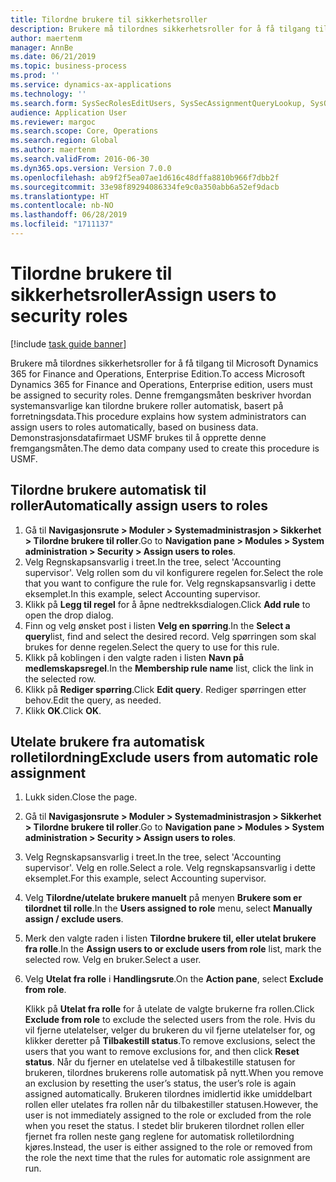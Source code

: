 ```yaml
---
title: Tilordne brukere til sikkerhetsroller
description: Brukere må tilordnes sikkerhetsroller for å få tilgang til Microsoft Dynamics 365 for Finance and Operations, Enterprise Edition.
author: maertenm
manager: AnnBe
ms.date: 06/21/2019
ms.topic: business-process
ms.prod: ''
ms.service: dynamics-ax-applications
ms.technology: ''
ms.search.form: SysSecRolesEditUsers, SysSecAssignmentQueryLookup, SysQueryForm, SysSecRoleExcludeUsers
audience: Application User
ms.reviewer: margoc
ms.search.scope: Core, Operations
ms.search.region: Global
ms.author: maertenm
ms.search.validFrom: 2016-06-30
ms.dyn365.ops.version: Version 7.0.0
ms.openlocfilehash: ab9f2f5ea07ae1d616c48dffa8810b966f7dbb2f
ms.sourcegitcommit: 33e98f89294086334fe9c0a350abb6a52ef9dacb
ms.translationtype: HT
ms.contentlocale: nb-NO
ms.lasthandoff: 06/28/2019
ms.locfileid: "1711137"
---
```

# <a name="assign-users-to-security-roles"></a><span data-ttu-id="b1a91-103">Tilordne brukere til sikkerhetsroller</span><span class="sxs-lookup"><span data-stu-id="b1a91-103">Assign users to security roles</span></span>

[!include [task guide banner](../../includes/task-guide-banner.md)]

<span data-ttu-id="b1a91-104">Brukere må tilordnes sikkerhetsroller for å få tilgang til Microsoft Dynamics 365 for Finance and Operations, Enterprise Edition.</span><span class="sxs-lookup"><span data-stu-id="b1a91-104">To access Microsoft Dynamics 365 for Finance and Operations, Enterprise edition, users must be assigned to security roles.</span></span> <span data-ttu-id="b1a91-105">Denne fremgangsmåten beskriver hvordan systemansvarlige kan tilordne brukere roller automatisk, basert på forretningsdata.</span><span class="sxs-lookup"><span data-stu-id="b1a91-105">This procedure explains how system administrators can assign users to roles automatically, based on business data.</span></span> <span data-ttu-id="b1a91-106">Demonstrasjonsdatafirmaet USMF brukes til å opprette denne fremgangsmåten.</span><span class="sxs-lookup"><span data-stu-id="b1a91-106">The demo data company used to create this procedure is USMF.</span></span>


## <a name="automatically-assign-users-to-roles"></a><span data-ttu-id="b1a91-107">Tilordne brukere automatisk til roller</span><span class="sxs-lookup"><span data-stu-id="b1a91-107">Automatically assign users to roles</span></span>
1. <span data-ttu-id="b1a91-108">Gå til **Navigasjonsrute > Moduler > Systemadministrasjon > Sikkerhet > Tilordne brukere til roller**.</span><span class="sxs-lookup"><span data-stu-id="b1a91-108">Go to **Navigation pane > Modules > System administration > Security > Assign users to roles**.</span></span>
2. <span data-ttu-id="b1a91-109">Velg Regnskapsansvarlig i treet.</span><span class="sxs-lookup"><span data-stu-id="b1a91-109">In the tree, select 'Accounting supervisor'.</span></span> <span data-ttu-id="b1a91-110">Velg rollen som du vil konfigurere regelen for.</span><span class="sxs-lookup"><span data-stu-id="b1a91-110">Select the role that you want to configure the rule for.</span></span> <span data-ttu-id="b1a91-111">Velg regnskapsansvarlig i dette eksemplet.</span><span class="sxs-lookup"><span data-stu-id="b1a91-111">In this example, select Accounting supervisor.</span></span> 
3. <span data-ttu-id="b1a91-112">Klikk på **Legg til regel** for å åpne nedtrekksdialogen.</span><span class="sxs-lookup"><span data-stu-id="b1a91-112">Click **Add rule** to open the drop dialog.</span></span>
4. <span data-ttu-id="b1a91-113">Finn og velg ønsket post i listen **Velg en spørring**.</span><span class="sxs-lookup"><span data-stu-id="b1a91-113">In the **Select a query**list, find and select the desired record.</span></span> <span data-ttu-id="b1a91-114">Velg spørringen som skal brukes for denne regelen.</span><span class="sxs-lookup"><span data-stu-id="b1a91-114">Select the query to use for this rule.</span></span>  
5. <span data-ttu-id="b1a91-115">Klikk på koblingen i den valgte raden i listen **Navn på medlemskapsregel**.</span><span class="sxs-lookup"><span data-stu-id="b1a91-115">In the **Membership rule name** list, click the link in the selected row.</span></span>
6. <span data-ttu-id="b1a91-116">Klikk på **Rediger spørring**.</span><span class="sxs-lookup"><span data-stu-id="b1a91-116">Click **Edit query**.</span></span> <span data-ttu-id="b1a91-117">Rediger spørringen etter behov.</span><span class="sxs-lookup"><span data-stu-id="b1a91-117">Edit the query, as needed.</span></span>  
7. <span data-ttu-id="b1a91-118">Klikk **OK**.</span><span class="sxs-lookup"><span data-stu-id="b1a91-118">Click **OK**.</span></span>

## <a name="exclude-users-from-automatic-role-assignment"></a><span data-ttu-id="b1a91-119">Utelate brukere fra automatisk rolletilordning</span><span class="sxs-lookup"><span data-stu-id="b1a91-119">Exclude users from automatic role assignment</span></span>
1. <span data-ttu-id="b1a91-120">Lukk siden.</span><span class="sxs-lookup"><span data-stu-id="b1a91-120">Close the page.</span></span>
2. <span data-ttu-id="b1a91-121">Gå til **Navigasjonsrute > Moduler > Systemadministrasjon > Sikkerhet > Tilordne brukere til roller**.</span><span class="sxs-lookup"><span data-stu-id="b1a91-121">Go to **Navigation pane > Modules > System administration > Security > Assign users to roles**.</span></span>
3. <span data-ttu-id="b1a91-122">Velg Regnskapsansvarlig i treet.</span><span class="sxs-lookup"><span data-stu-id="b1a91-122">In the tree, select 'Accounting supervisor'.</span></span> <span data-ttu-id="b1a91-123">Velg en rolle.</span><span class="sxs-lookup"><span data-stu-id="b1a91-123">Select a role.</span></span> <span data-ttu-id="b1a91-124">Velg regnskapsansvarlig i dette eksemplet.</span><span class="sxs-lookup"><span data-stu-id="b1a91-124">For this example, select Accounting supervisor.</span></span>  
4. <span data-ttu-id="b1a91-125">Velg **Tilordne/utelate brukere manuelt** på menyen **Brukere som er tilordnet til rolle**.</span><span class="sxs-lookup"><span data-stu-id="b1a91-125">In the **Users assigned to role** menu, select **Manually assign / exclude users**.</span></span>
5. <span data-ttu-id="b1a91-126">Merk den valgte raden i listen **Tilordne brukere til, eller utelat brukere fra rolle**.</span><span class="sxs-lookup"><span data-stu-id="b1a91-126">In the **Assign users to or exclude users from role** list, mark the selected row.</span></span> <span data-ttu-id="b1a91-127">Velg en bruker.</span><span class="sxs-lookup"><span data-stu-id="b1a91-127">Select a user.</span></span>  
6. <span data-ttu-id="b1a91-128">Velg **Utelat fra rolle** i **Handlingsrute**.</span><span class="sxs-lookup"><span data-stu-id="b1a91-128">On the **Action pane**, select **Exclude from role**.</span></span>
    
    <span data-ttu-id="b1a91-129">Klikk på **Utelat fra rolle** for å utelate de valgte brukerne fra rollen.</span><span class="sxs-lookup"><span data-stu-id="b1a91-129">Click **Exclude from role** to exclude the selected users from the role.</span></span> <span data-ttu-id="b1a91-130">Hvis du vil fjerne utelatelser, velger du brukeren du vil fjerne utelatelser for, og klikker deretter på **Tilbakestill status**.</span><span class="sxs-lookup"><span data-stu-id="b1a91-130">To remove exclusions, select the users that you want to remove exclusions for, and then click **Reset status**.</span></span> <span data-ttu-id="b1a91-131">Når du fjerner en utelatelse ved å tilbakestille statusen for brukeren, tilordnes brukerens rolle automatisk på nytt.</span><span class="sxs-lookup"><span data-stu-id="b1a91-131">When you remove an exclusion by resetting the user’s status, the user’s role is again assigned automatically.</span></span> <span data-ttu-id="b1a91-132">Brukeren tilordnes imidlertid ikke umiddelbart rollen eller utelates fra rollen når du tilbakestiller statusen.</span><span class="sxs-lookup"><span data-stu-id="b1a91-132">However, the user is not immediately assigned to the role or excluded from the role when you reset the status.</span></span> <span data-ttu-id="b1a91-133">I stedet blir brukeren tilordnet rollen eller fjernet fra rollen neste gang reglene for automatisk rolletilordning kjøres.</span><span class="sxs-lookup"><span data-stu-id="b1a91-133">Instead, the user is either assigned to the role or removed from the role the next time that the rules for automatic role assignment are run.</span></span>  
